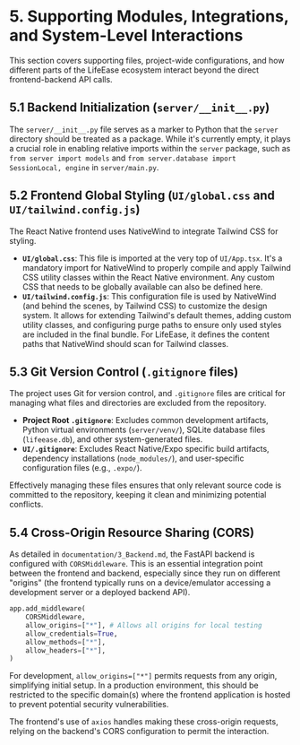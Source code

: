 # 5. Supporting Modules, Integrations, and System-Level Interactions

This section covers supporting files, project-wide configurations, and how different parts of the LifeEase ecosystem interact beyond the direct frontend-backend API calls.

## 5.1 Backend Initialization (`server/__init__.py`)

The `server/__init__.py` file serves as a marker to Python that the `server` directory should be treated as a package. While it's currently empty, it plays a crucial role in enabling relative imports within the `server` package, such as `from server import models` and `from server.database import SessionLocal, engine` in `server/main.py`.

## 5.2 Frontend Global Styling (`UI/global.css` and `UI/tailwind.config.js`)

The React Native frontend uses NativeWind to integrate Tailwind CSS for styling.

*   **`UI/global.css`**: This file is imported at the very top of `UI/App.tsx`. It's a mandatory import for NativeWind to properly compile and apply Tailwind CSS utility classes within the React Native environment. Any custom CSS that needs to be globally available can also be defined here.
*   **`UI/tailwind.config.js`**: This configuration file is used by NativeWind (and behind the scenes, by Tailwind CSS) to customize the design system. It allows for extending Tailwind's default themes, adding custom utility classes, and configuring purge paths to ensure only used styles are included in the final bundle. For LifeEase, it defines the content paths that NativeWind should scan for Tailwind classes.

## 5.3 Git Version Control (`.gitignore` files)

The project uses Git for version control, and `.gitignore` files are critical for managing what files and directories are excluded from the repository.

*   **Project Root `.gitignore`**: Excludes common development artifacts, Python virtual environments (`server/venv/`), SQLite database files (`lifeease.db`), and other system-generated files.
*   **`UI/.gitignore`**: Excludes React Native/Expo specific build artifacts, dependency installations (`node_modules/`), and user-specific configuration files (e.g., `.expo/`).

Effectively managing these files ensures that only relevant source code is committed to the repository, keeping it clean and minimizing potential conflicts.

## 5.4 Cross-Origin Resource Sharing (CORS)

As detailed in `documentation/3_Backend.md`, the FastAPI backend is configured with `CORSMiddleware`. This is an essential integration point between the frontend and backend, especially since they run on different "origins" (the frontend typically runs on a device/emulator accessing a development server or a deployed backend API).

```python
app.add_middleware(
    CORSMiddleware,
    allow_origins=["*"], # Allows all origins for local testing
    allow_credentials=True,
    allow_methods=["*"],
    allow_headers=["*"],
)
```

For development, `allow_origins=["*"]` permits requests from any origin, simplifying initial setup. In a production environment, this should be restricted to the specific domain(s) where the frontend application is hosted to prevent potential security vulnerabilities.

The frontend's use of `axios` handles making these cross-origin requests, relying on the backend's CORS configuration to permit the interaction.
